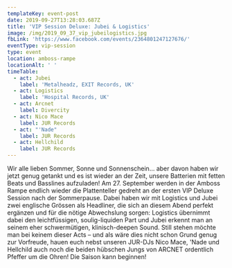 ```yaml
---
templateKey: event-post
date: 2019-09-27T13:28:03.687Z
title: 'VIP Session Deluxe: Jubei & Logistics'
image: /img/2019_09_37_vip_jubeilogistics.jpg
fbLink: 'https://www.facebook.com/events/2364801247127676/'
eventType: vip-session
type: event
location: amboss-rampe
locationAlt: ' '
timeTable:
  - act: Jubei
    label: 'Metalheadz, EXIT Records, UK'
  - act: Logistics
    label: 'Hospital Records, UK'
  - act: Arcnet
    label: Divercity
  - act: Nico Mace
    label: JUR Records
  - act: "'Nade"
    label: JUR Records
  - act: Hellchild
    label: JUR Records
---
```


Wir alle lieben Sommer, Sonne und Sonnenschein… aber davon haben wir jetzt genug getankt und es ist wieder an der Zeit, unsere Batterien mit fetten Beats und Basslines aufzuladen! Am 27. September werden in der Amboss Rampe endlich wieder die Plattenteller gedreht an der ersten VIP Deluxe Session nach der Sommerpause. Dabei haben wir mit Logistics und Jubei zwei englische Grössen als Headliner, die sich an diesem Abend perfekt ergänzen und für die nötige Abwechslung sorgen: Logistics übernimmt dabei den leichtfüssigen, soulig-liquiden Part und Jubei erkennt man an seinem eher schwermütigen, klinisch-deepen Sound. Still stehen möchte man bei keinem dieser Acts – und als wäre dies nicht schon Grund genug zur Vorfreude, hauen euch nebst unseren JUR-DJs Nico Mace, 'Nade und Hellchild auch noch die beiden hübschen Jungs von ARCNET ordentlich Pfeffer um die Ohren! Die Saison kann beginnen!
